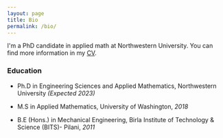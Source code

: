 ```yaml
---
layout: page
title: Bio
permalink: /bio/
---
```


I'm a PhD candidate in applied math at Northwestern University. You can find more information in my [CV](pdfs/CV_Jithin_Sep2022.pdf).

### Education

* Ph.D in Engineering Sciences and Applied Mathematics, Northwestern University *(Expected 2023)*

* M.S in Applied Mathematics, University of Washington, *2018*

* B.E (Hons.) in Mechanical Engineering, Birla Institute of Technology & Science (BITS)- Pilani, *2011*





